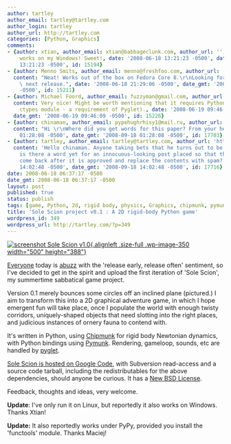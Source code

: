 ```yaml
---
author: tartley
author_email: tartley@tartley.com
author_login: tartley
author_url: http://tartley.com
categories: [Python, Graphics]
comments:
- {author: xtian, author_email: xtian@babbageclunk.com, author_url: '', content: Totally
    works on my Windows! Sweet!, date: '2008-06-18 13:21:23 -0500', date_gmt: '2008-06-18
    13:21:23 -0500', id: 15194}
- {author: Menno Smits, author_email: menno@freshfoo.com, author_url: 'http://freshfoo.com/',
  content: "Neat! Works out of the box on Fedora Core 8.\r\nLooking forward to the\
    \ next release.", date: '2008-06-18 21:29:06 -0500', date_gmt: '2008-06-18 21:29:06
    -0500', id: 15211}
- {author: Michael Foord, author_email: fuzzyman@gmail.com, author_url: 'http://www.ironpythoninaction.com/',
  content: Very nice! Might be worth mentioning that it requires Python 2.5 (or the
    ctypes module - a requirement of Pyglet)., date: '2008-06-19 09:46:09 -0500',
  date_gmt: '2008-06-19 09:46:09 -0500', id: 15226}
- {author: chinaman, author_email: pypehughrhisy1@mail.ru, author_url: 'http://www.elcocn.com/',
  content: "Hi \r\nWhere did you get words for this paper? From your head???", date: '2008-09-18
    01:28:08 -0500', date_gmt: '2008-09-18 01:28:08 -0500', id: 17703}
- {author: tartley, author_email: tartley@tartley.com, author_url: 'http://tartley.com',
  content: 'Hello chinaman. Anyone taking bets that he turns out to be an... um...
    is there a word yet for an innocuous-looking post placed so that the author can
    come back after it is approved and replace the contents with spam?', date: '2008-09-18
    14:02:48 -0500', date_gmt: '2008-09-18 14:02:48 -0500', id: 17716}
date: 2008-06-18 06:37:17 -0500
date_gmt: 2008-06-18 06:37:17 -0500
layout: post
published: true
status: publish
tags: [game, Python, 2d, rigid body, physics, Graphics, chipmunk, pymunk, pyglet]
title: 'Sole Scion project v0.1 : A 2D rigid-body Python game'
wordpress_id: 349
wordpress_url: http://tartley.com/?p=349
---
```


[![screenshot Sole Scion
v1.0](http://tartley.com/wp-content/uploads/2008/06/screenshot-sole-scion-v10.png "screenshot-sole-scion-v10"){.alignleft
.size-full .wp-image-350 width="500"
height="388"}](http://code.google.com/p/sole-scion)

[Everyone](http://sethgodin.typepad.com/seths_blog/2008/06/is-it-worthy.html)
today is [abuzz](http://www.codinghorror.com/blog/archives/001134.html)
with the 'release early, release often' sentiment, so I've decided to
get in the spirit and upload the first iteration of 'Sole Scion', my
summertime sabbatical game project.

Version 0.1 merely bounces some circles off an inclined plane
(pictured.) I aim to transform this into a 2D graphical adventure game,
in which I hope emergent fun will take place, once I populate the world
with enough twisty corridors, uniquely-shaped objects that need slotting
into the right places, and judicious instances of ornery fauna to
contend with.

It's written in Python, using
[Chipmunk](http://wiki.slembcke.net/main/published/Chipmunk) for rigid
body Newtonian dynamics, with Python bindings using
[Pymunk](http://code.google.com/p/pymunk/). Rendering, gameloop, sounds,
etc are handled by [pyglet](http://pyglet.org).

[Sole Scion is hosted on Google
Code](http://code.google.com/p/sole-scion), with Subversion read-access
and a source code tarball, including the redistributables for the above
dependencies, should anyone be curious. It has a [New BSD
License](http://www.opensource.org/licenses/bsd-license.php).

Feedback, thoughts and ideas, very welcome.

**Update**: I've only run it on Linux, but reportedly it also works on
Windows. Thanks Xtian!

**Update:** It also reportedly works under PyPy, provided you install
the 'functools' module. Thanks Maciej!
